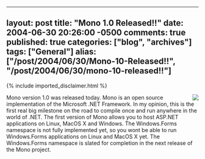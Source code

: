   ---
  layout: post
  title: "Mono 1.0 Released!!"
  date: 2004-06-30 20:26:00 -0500
  comments: true
  published: true
  categories: ["blog", "archives"]
  tags: ["General"]
  alias: ["/post/2004/06/30/Mono-10-Released!!", "/post/2004/06/30/mono-10-released!!"]
  ---
<!-- more -->
{% include imported_disclaimer.html %}
<P><a href='http://mono-project.com'><IMG src="/Blog/images/7/o_Mono-1.0-released.gif" border='0' align='right'></a>Mono version 1.0 was released today. Mono is an open source implementation of the Microsoft .NET Framework. In my opinion, this is the first real big milestone on the road to compile once and run anywhere in the world of .NET. The first version of Mono allows you to host ASP.NET applications on Linux, MacOS X and Windows. The Windows.Forms namespace is not fully implemented yet, so you wont be able to run Windows.Forms applications on Linux and MacOS X yet. The Windows.Forms namespace is slated for completion in the next release of the Mono project.</P>
